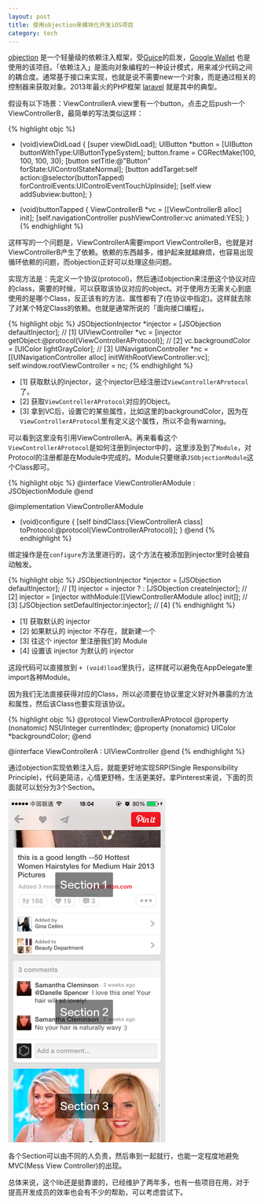 ```yaml
---
layout: post
title: 使用objection来模块化开发iOS项目
category: tech
---
```


[objection](https://github.com/atomicobject/objection) 是一个轻量级的依赖注入框架，受[Guice](https://code.google.com/p/google-guice/)的启发，[Google Wallet](http://www.google.com/wallet/) 也是使用的该项目。「依赖注入」是面向对象编程的一种设计模式，用来减少代码之间的耦合度。通常基于接口来实现，也就是说不需要new一个对象，而是通过相关的控制器来获取对象。2013年最火的PHP框架 [laravel](http://laravel.com) 就是其中的典型。

假设有以下场景：ViewControllerA.view里有一个button，点击之后push一个ViewControllerB，最简单的写法类似这样：

{% highlight objc %}
- (void)viewDidLoad
{
    [super viewDidLoad];
    UIButton *button = [UIButton buttonWithType:UIButtonTypeSystem];
    button.frame = CGRectMake(100, 100, 100, 30);
    [button setTitle:@"Button" forState:UIControlStateNormal];
    [button addTarget:self action:@selector(buttonTapped) forControlEvents:UIControlEventTouchUpInside];
    [self.view addSubview:button];
}

- (void)buttonTapped
{
	ViewControllerB *vc = [[ViewControllerB alloc] init];
    [self.navigationController pushViewController:vc animated:YES];
}
{% endhighlight %}

这样写的一个问题是，ViewControllerA需要import ViewControllerB，也就是对ViewControllerB产生了依赖。依赖的东西越多，维护起来就越麻烦，也容易出现循环依赖的问题，而objection正好可以处理这些问题。

实现方法是：先定义一个协议(protocol)，然后通过objection来注册这个协议对应的class，需要的时候，可以获取该协议对应的object。对于使用方无需关心到底使用的是哪个Class，反正该有的方法、属性都有了(在协议中指定)。这样就去除了对某个特定Class的依赖。也就是通常所说的「面向接口编程」。

{% highlight objc %}
JSObjectionInjector *injector = [JSObjection defaultInjector]; // [1]
UIViewController <ViewControllerAProtocol> *vc = [injector getObject:@protocol(ViewControllerAProtocol)]; // [2]
vc.backgroundColor = [UIColor lightGrayColor]; // [3]
UINavigationController *nc = [[UINavigationController alloc] initWithRootViewController:vc];
self.window.rootViewController = nc;
{% endhighlight %}

* [1] 获取默认的injector，这个injector已经注册过`ViewControllerAProtocol`了。
* [2] 获取`ViewControllerAProtocol`对应的Object。
* [3] 拿到VC后，设置它的某些属性，比如这里的backgroundColor，因为在`ViewControllerAProtocol`里有定义这个属性，所以不会有warning。

可以看到这里没有引用ViewControllerA。再来看看这个`ViewControllerAProtocol`是如何注册到injector中的，这里涉及到了`Module`，对Protocol的注册都是在Module中完成的。Module只要继承`JSObjectionModule`这个Class即可。

{% highlight objc %}
@interface ViewControllerAModule : JSObjectionModule
@end

@implementation ViewControllerAModule
- (void)configure
{
    [self bindClass:[ViewControllerA class] toProtocol:@protocol(ViewControllerAProtocol)];
}
@end
{% endhighlight %}

绑定操作是在`configure`方法里进行的，这个方法在被添加到injector里时会被自动触发。

{% highlight objc %}
JSObjectionInjector *injector = [JSObjection defaultInjector]; // [1]
injector = injector ? : [JSObjection createInjector]; // [2]
injector = [injector withModule:[[ViewControllerAModule alloc] init]]; // [3]
[JSObjection setDefaultInjector:injector]; // [4]
{% endhighlight %}

* [1] 获取默认的 injector
* [2] 如果默认的 injector 不存在，就新建一个
* [3] 往这个 injector 里注册我们的 Module
* [4] 设置该 injector 为默认的 injector

这段代码可以直接放到 `+ (void)load`里执行，这样就可以避免在AppDelegate里import各种Module。

因为我们无法直接获得对应的Class，所以必须要在协议里定义好对外暴露的方法和属性，然后该Class也要实现该协议。

{% highlight objc %}
@protocol ViewControllerAProtocol <NSObject>
@property (nonatomic) NSUInteger currentIndex;
@property (nonatomic) UIColor *backgroundColor;
@end

@interface ViewControllerA : UIViewController <ViewControllerAProtocol>
@end
{% endhighlight %}

通过objection实现依赖注入后，就能更好地实现SRP(Single Responsibility Principle)，代码更简洁，心情更舒畅，生活更美好。拿Pinterest来说，下面的页面就可以划分为3个Section。

![](/image/demo_4_objection.png)

各个Section可以由不同的人负责，然后串到一起就行，也能一定程度地避免MVC(Mess View Controller)的出现。

总体来说，这个lib还是挺靠谱的，已经维护了两年多，也有一些项目在用，对于提高开发成员的效率也会有不少的帮助，可以考虑尝试下。
